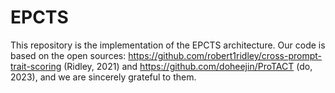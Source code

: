 # EPCTS
This repository is the implementation of the EPCTS architecture. Our code is based on the open sources:  https://github.com/robert1ridley/cross-prompt-trait-scoring (Ridley, 2021) and https://github.com/doheejin/ProTACT (do, 2023), and we are sincerely grateful to them.
